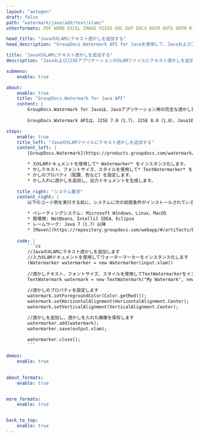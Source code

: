 ```yaml
---
layout: "autogen"
draft: false
path: "watermark/java/add/text/xlam/"
otherformats: PDF WORD EXCEL IMAGE VISIO DOC DOT DOCX DOCM DOTX DOTM RTF TXT XLSX XLSM XLTM XLT XLTX XLS XLSB SXC PPTX PPTM PPSX PPSM POTM POT POTX PPT PPS ODT BMP GIF JPEG JP2 PNG TIFF WEBP VSD VDX VSDX VSTX VSX VSSX VSDM VSSM VSTM VTX VDW VSS VST

head_title: "JavaのXLAMにテキスト透かしを追加する"
head_description: "GroupDocs.Watermark API for Javaを使用して、JavaおよびJ2SEアプリケーションのXLAMファイルにテキスト透かしを追加するJavaライブラリ"

title: "JavaのXLAMにテキスト透かしを追加する"
description: "JavaおよびJ2SEアプリケーションのXLAMファイルにテキスト透かしを追加します。必要に応じて、透かしのサイズ、フォントタイプ、回転角度、およびドキュメントページ上の透かしの位置を管理します。"

submenu:
    enable: true

about:
    enable: true
    title: "GroupDocs.Watermark for Java API"
    content: |
        GroupDocs.Watermark for Javaは、Javaアプリケーション用の完全な透かし管理ソリューションです。開発者は、次のような透かし操作操作をすばやく実行できます。すべての一般的なファイル形式のドキュメント内から、さまざまな種類の透かしを追加、編集、検索、および削除します。 PDF、Microsoft Word、Excel、PowerPoint、Visio、Eメール、画像形式など、さまざまなドキュメントのテキストと画像の透かしの操作をサポートしています。
        
        GroupDocs.Watermark APIは、J2SE 7.0（1.7）、J2SE 8.0（1.8）、Java10を含むすべての主要なオペレーティングシステムとJavaバージョンで十分にサポートされています。

steps:
    enable: true
    title_left: "JavaのXLAMファイルにテキスト透かしを追加する"
    content_left: |
        [GroupDocs.Watermark](https://products.groupdocs.com/watermark/java/)を使用すると、Java開発者は、いくつかの簡単な手順を実装することで、アプリケーションにテキスト透かしを簡単に追加できます。

        * 力XLAMドキュメントを使用して* Watermarker* をインスタンス化します。
        * かしテキスト、フォントサイズ、スタイルを使用して* TextWatermarker* を初期化します。
        * かしのプロパティ（配置、色など）を設定します。
        * かし入れに透かしを追加し、出力ドキュメントを生成します。
        
    title_right: "システム要求"
    content_right: |
        以下のコード例を実行する前に、システムに次の前提条件がインストールされていることを確認してください。

        * ペレーティングシステム: Microsoft Windows、Linux、MacOS
        * 発環境: NetBeans、IntelliJ IDEA、Eclipse
        * レームワーク: Java 7（1.7）以降
        * [Maven](https://repository.groupdocs.com/webapp/#/artifacts/browse/tree/General/repo/com/groupdocs/groupdocs-watermark)から最新バージョンのGroupDocs.WatermarkforJavaをダウンロードします。
        
    code: |
        ```cs
        //JavaのXLAMにテキスト透かしを追加します
        //入力XLAMドキュメントを使用してウォーターマーカーをインスタンス化します
        (Watermarker watermarker = new Watermarker(input.xlam))
        
        //透かしテキスト、フォントサイズ、スタイルを使用してTextWatermarkerをインスタンス化します
        TextWatermark watermark = new TextWatermark("My Watermark", new Font("Arial", 36));
            
        //透かしのプロパティを設定します
        watermark.setForegroundColor(Color.getRed());
        watermark.setHorizontalAlignment(HorizontalAlignment.Center);
        watermark.setVerticalAlignment(VerticalAlignment.Center);

        //透かしを追加し、透かしを入れた画像を保存します
        watermarker.add(watermark);
        watermarker.save(output.xlam);
        
        watermarker.close();
        ```        

demos:
    enable: true
        

about_formats:
    enable: true


more_formats:
    enable: true


back_to_top:
    enable: true
---
```

